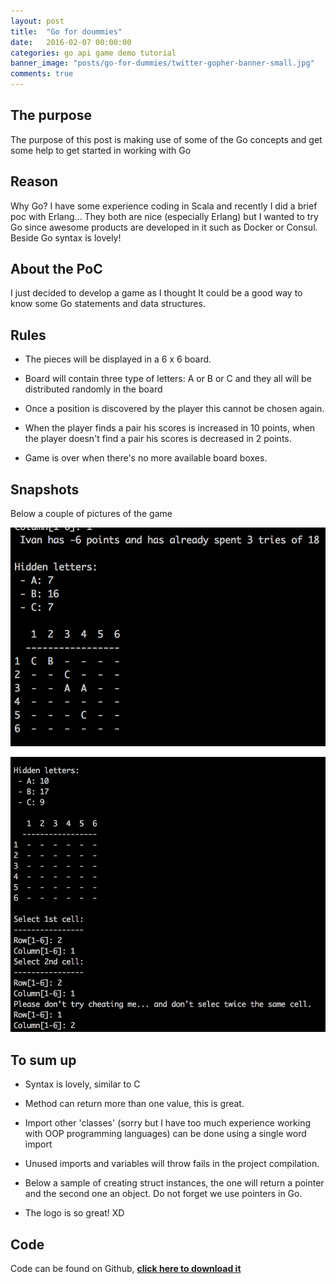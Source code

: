 ```yaml
---
layout: post
title:  "Go for doummies"
date:   2016-02-07 00:00:00
categories: go api game demo tutorial
banner_image: "posts/go-for-dummies/twitter-gopher-banner-small.jpg"
comments: true
---
```


## The purpose

The purpose of this post is making use of some of the Go concepts and get some help to get started in working with Go

## Reason

Why Go? I have some experience coding in Scala and recently I did a brief poc with Erlang... They both are nice (especially Erlang) but I wanted to try Go since awesome products are developed in it such as Docker or Consul. Beside Go syntax is lovely!

## About the PoC

I just decided to develop a game as I thought It could be a good way to know some Go statements and data structures.

## Rules

- The pieces will be displayed in a 6 x 6 board.

- Board will contain three type of letters: A or B or C and they all will be distributed randomly in the board

- Once a position is discovered by the player this cannot be chosen again.

- When the player finds a pair his scores is increased in 10 points, when the player doesn't find a pair his scores is decreased in 2 points.

- Game is over when there's no more available board boxes.

## Snapshots

Below a couple of pictures of the game

![Game](https://raw.githubusercontent.com/wesovi/findThePairs/master/resources/img1.png)

![Game](https://raw.githubusercontent.com/wesovi/findThePairs/master/resources/img2.png)

## To sum up

- Syntax is lovely, similar to C

- Method can return more than one value, this is great.

- Import other  'classes' (sorry but I have too much experience working with OOP programming languages) can be done using a single word import

- Unused imports and variables will throw fails in the project compilation.

- Below a sample of creating struct instances, the one will return a pointer and the second one an object. Do not forget we use pointers in Go.

- The logo is so great! XD


## Code

Code can be found on Github, **[click here to download it](https://github.com/wesovi/findThePairs)**
